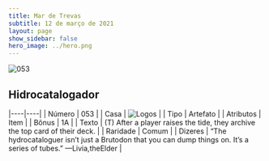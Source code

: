 ```yaml
---
title: Mar de Trevas
subtitle: 12 de março de 2021
layout: page
show_sidebar: false
hero_image: ../hero.png
---
```


![053](https://cdn.keyforgegame.com/media/card_front/pt/496_053_87P4JJC4XGRJ_pt.png)

## Hidrocatalogador

|----|----|
| Número | 053 |
| Casa | ![Logos](https://archonarcana.com/images/thumb/c/ce/Logos.png/22px-Logos.png "Logos") |
| Tipo | Artefato |
| Atributos | Item |
| Bônus | 1A |
| Texto | (T) After a player raises the tide, they archive the top card of their deck. |
| Raridade | Comum |
| Dizeres | “The hydrocataloguer isn’t just a Brutodon that you can dump things on. It’s a series of tubes.” <softreturn>—Livia,<nonbreak>the<nonbreak>Elder |
